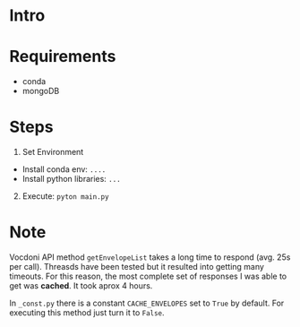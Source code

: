 # Intro

# Requirements
- conda
- mongoDB

# Steps
1. Set Environment
  - Install conda env: `....`
  - Install python libraries: `...`

2. Execute: `pyton main.py`

# Note
Vocdoni API method `getEnvelopeList` takes a long time to respond (avg. 25s per call).
Threasds have been tested but it resulted into getting many timeouts.
For this reason, the most complete set of responses I was able to get was **cached**.
It took aprox 4 hours. 

In `_const.py` there is a constant `CACHE_ENVELOPES` set to `True` by default.
For executing this method just turn it to `False`.



